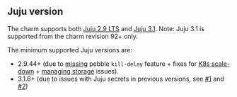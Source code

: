 ## Juju version

The charm supports both [Juju 2.9 LTS](https://github.com/juju/juju/releases) and [Juju 3.1](https://github.com/juju/juju/releases). Note: Juju 3.1 is supported from the charm revision 92+ only.

The minimum supported Juju versions are:

* 2.9.44+ (due to [missing](https://warthogs.atlassian.net/browse/DPE-2396) pebble `kill-delay` feature + fixes for [K8s scale-down](https://bugs.launchpad.net/juju/+bug/1977582) + [managing storage](https://bugs.launchpad.net/juju/+bug/1971937) issues).
* 3.1.6+ (due to issues with Juju secrets in previous versions, see [#1](https://bugs.launchpad.net/juju/+bug/2029285) and [#2](https://bugs.launchpad.net/juju/+bug/2029282))